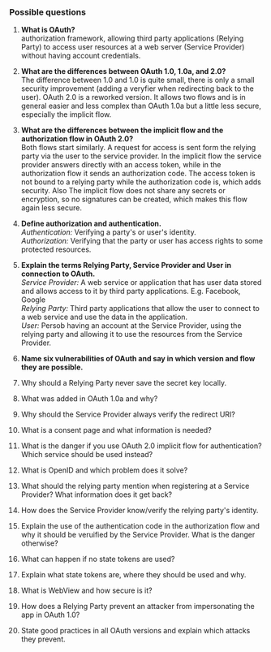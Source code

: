 ### Possible questions

1. **What is OAuth?**  
authorization framework, allowing third party applications (Relying Party) to access user resources at a web server (Service Provider) without having account credentials. 
2. **What are the differences between OAuth 1.0, 1.0a, and 2.0?**  
The difference between 1.0 and 1.0 is quite small, there is only a small security improvement (adding a veryfier when redirecting back to the user). OAuth 2.0 is a reworked version. It allows two flows and is in general easier and less complex than OAuth 1.0a but a little less secure, especially the implicit flow.
3. **What are the differences between the implicit flow and the authorization flow in OAuth 2.0?**  
Both flows start similarly. A request for access is sent form the relying party via the user to the service provider. In the implicit flow the service provider answers directly with an access token, while in the authorization flow it sends an authorization code. The access token is not bound to a relying party while the authorization code is, which adds security. Also The implicit flow does not share any secrets or encryption, so no signatures can be created, which makes this flow again less secure.
4. **Define authorization and authentication.**  
*Authentication:* Verifying a party's or user's identity.  
*Authorization:* Verifying that the party or user has access rights to some protected resources.
5. **Explain the terms Relying Party, Service Provider and User in connection to OAuth.**  
*Service Provider:* A web service or application that has user data stored and allows access to it by third party applications. E.g. Facebook, Google  
*Relying Party:* Third party applications that allow the user to connect to a web service and use the data in the application.  
*User:* Persob having an account at the Service Provider, using the relying party and allowing it to use the resources from the Service Provider.  
6. **Name six vulnerabilities of OAuth and say in which version and flow they are possible.**  

7. Why should a Relying Party never save the secret key locally.
8. What was added in OAuth 1.0a and why?
9. Why should the Service Provider always verify the redirect URI?
10. What is a consent page and what information is needed?
11. What is the danger if you use OAuth 2.0 implicit flow for authentication? Which service should be used instead?
12. What is OpenID and which problem does it solve?
13. What should the relying party mention when registering at a Service Provider? What information does it get back?
14. How does the Service Provider know/verify the relying party's identity.
15. Explain the use of the authentication code in the authorization flow and why it should be veruified by the Service Provider. What is the danger otherwise?
16. What can happen if no state tokens are used?
17. Explain what state tokens are, where they should be used and why.
18. What is WebView and how secure is it?
19. How does a Relying Party prevent an attacker from impersonating the app in OAuth 1.0?
20. State good practices in all OAuth versions and explain which attacks they prevent.
